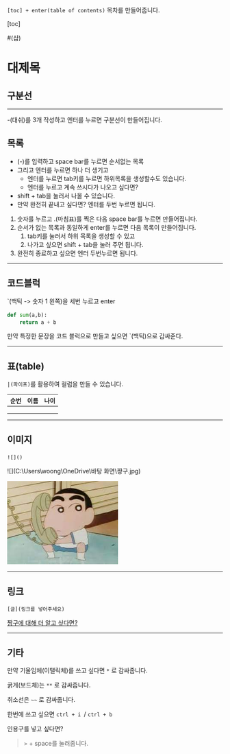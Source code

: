 `[toc] + enter(table of contents)` 목차를 만들어줍니다.

[toc]



#(샵)

# 대제목



## 구분선

---

-(대쉬)를 3개 작성하고 엔터를 누르면 구분선이 만들어집니다.



## 목록

- (-)를 입력하고 space bar를 누르면 순서없는 목록
- 그리고 엔터를 누르면 하나 더 생기고
  - 엔터를 누르면  tab키를 누르면 하위목록을 생성할수도 있습니다.
  - 엔터를 누르고 계속 쓰시다가 나오고 싶다면?
- shift + tab을 눌러서 나올 수 있습니다.
- 만약 완전히 끝내고 싶다면? 엔터를 두번 누르면 됩니다.



1. 숫자를 누르고 .(마침표)를 찍은 다음  space bar를 누르면 만들어집니다.
2. 순서가 없는 목록과 동일하게 enter를 누르면 다음 목록이 만들어집니다.
   1. tab키를 눌러서 하위 목록을 생성할 수 있고
   2. 나가고 싶으면 shift + tab을 눌러 주면 됩니다.
3. 완전히 종료하고 싶으면 엔터 두번누르면 됩니다.

---

## 코드블럭

`(백틱 -> 숫자 1 왼쪽)을 세번 누르고 enter

```python
def sum(a,b):
    return a + b
```

만약 특정한 문장을 코드 블럭으로 만들고 싶으면 `(백틱)으로 감싸준다.

---

## 표(table)

`|(파이프)`를 활용하여 컬럼을 만들 수 있습니다.

| 순번 | 이름 | 나이 |
| ---- | ---- | ---- |
|      |      |      |
|      |      |      |
|      |      |      |



---

## 이미지

`![]()`

![](C:\Users\woong\OneDrive\바탕 화면\짱구.jpg)

![짱구](md-images/%EC%A7%B1%EA%B5%AC.jpg)



---

## 링크

`[글](링크를 넣어주세요)`

[짱구에 대해 더 알고 싶다면?](https://namu.wiki/w/%ED%81%AC%EB%A0%88%EC%9A%A9%20%EC%8B%A0%EC%A7%B1)

---

## 기타

만약 기울임체(이탤릭체)를 쓰고 싶다면 `*` 로 감싸줍니다.

굵게(보드체)는 `**` 로 감싸줍니다.

취소선은 `~~` 로 감싸줍니다.



한번에 쓰고 싶으면 `ctrl + i `/ `ctrl + b`



인용구를 넣고 싶다면?

> `>` + space를 눌러줍니다.